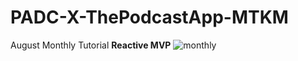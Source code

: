 # PADC-X-ThePodcastApp-MTKM
August Monthly Tutorial
**Reactive MVP**
![monthly](https://user-images.githubusercontent.com/52244703/92685609-17cce200-f35e-11ea-9eeb-05f1cad8d749.png)
